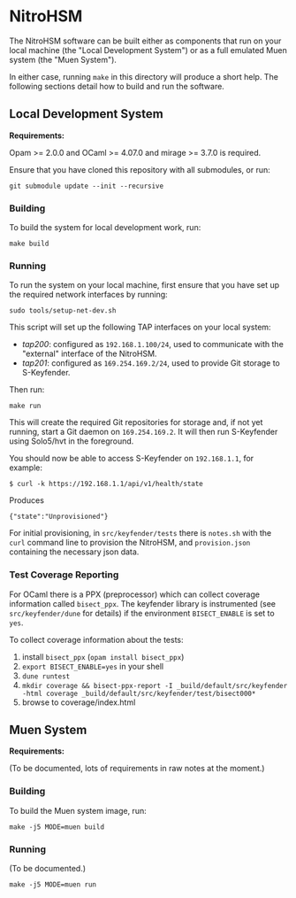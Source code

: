 # NitroHSM

The NitroHSM software can be built either as components that run on your local machine (the "Local Development System") or as a full emulated Muen system (the "Muen System").

In either case, running `make` in this directory will produce a short help. The following sections detail how to build and run the software.

## Local Development System

**Requirements:**

Opam >= 2.0.0 and OCaml >= 4.07.0 and mirage >= 3.7.0 is required.

Ensure that you have cloned this repository with all submodules, or run:

```
git submodule update --init --recursive
```

### Building

To build the system for local development work, run:

```
make build
```

### Running

To run the system on your local machine, first ensure that you have set up the required network interfaces by running:

```
sudo tools/setup-net-dev.sh
```

This script will set up the following TAP interfaces on your local system:

- _tap200_: configured as `192.168.1.100/24`, used to communicate with the "external" interface of the NitroHSM.
- _tap201_: configured as `169.254.169.2/24`, used to provide Git storage to S-Keyfender.

Then run:

```
make run
```

This will create the required Git repositories for storage and, if not yet running, start a Git daemon on `169.254.169.2`. It will then run S-Keyfender using Solo5/hvt in the foreground.

You should now be able to access S-Keyfender on `192.168.1.1`, for example:

```
$ curl -k https://192.168.1.1/api/v1/health/state
```

Produces

```
{"state":"Unprovisioned"}
```

For initial provisioning, in `src/keyfender/tests` there is `notes.sh` with the `curl` command line to provision the NitroHSM, and `provision.json` containing the necessary json data.

### Test Coverage Reporting

For OCaml there is a PPX (preprocessor) which can collect coverage information called `bisect_ppx`. The keyfender library is instrumented (see `src/keyfender/dune` for details) if the environment `BISECT_ENABLE` is set to `yes`.

To collect coverage information about the tests:

1. install `bisect_ppx` (`opam install bisect_ppx`)
2. `export BISECT_ENABLE=yes` in your shell
3. `dune runtest`
4. `mkdir coverage && bisect-ppx-report -I _build/default/src/keyfender -html coverage _build/default/src/keyfender/test/bisect000*`
5. browse to coverage/index.html

## Muen System

**Requirements:**

(To be documented, lots of requirements in raw notes at the moment.)

### Building

To build the Muen system image, run:

```
make -j5 MODE=muen build
```

### Running

(To be documented.)


```
make -j5 MODE=muen run
```
